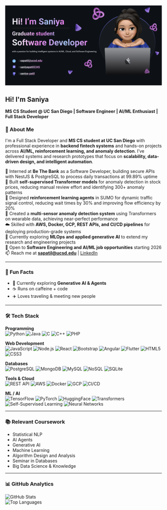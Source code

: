 ![Banner](banner.png)
## Hi! I'm Saniya
**MS CS Student @ UC San Diego | Software Engineer | AI/ML Enthusiast | Full Stack Developer**


### 🌟 About Me 

I'm a Full Stack Developer and **MS CS student at UC San Diego** with professional experience in **backend fintech systems** and hands-on projects across **AI/ML, reinforcement learning, and anomaly detection**. I’ve delivered systems and research prototypes that focus on **scalability, data-driven design, and intelligent automation**.  

💼 Interned at **Be The Bank** as a Software Developer, building secure APIs with NestJS & PostgreSQL to process daily transactions at 99.89% uptime  
🧠 Built **self-supervised Transformer models** for anomaly detection in stock prices, reducing manual review effort and identifying 300+ anomaly patterns  
🚦 Designed **reinforcement learning agents** in SUMO for dynamic traffic signal control, reducing wait times by 30% and improving flow efficiency by 20%  
📡 Created a **multi-sensor anomaly detection system** using Transformers on wearable data, achieving near-perfect performance  
☁️ Skilled with **AWS, Docker, GCP, REST APIs, and CI/CD pipelines** for deploying production-grade systems  
🌱 Currently exploring **MLOps and applied generative AI** to extend my research and engineering projects  
🚀 Open to **Software Engineering and AI/ML job opportunities** starting 2026  
📫 Reach me at **sapatil@ucsd.edu** | [LinkedIn](https://linkedin.com/in/saniyapatil2345)  


---

### 🎯 Fun Facts
- 🌱 Currently exploring **Generative AI & Agents**  
- ☕ Runs on caffeine + code  
- ✈️ Loves traveling & meeting new people

---

### 🛠 Tech Stack  

**Programming**  
![Python](https://img.shields.io/badge/Python-3776AB?logo=python&logoColor=white)
![Java](https://img.shields.io/badge/Java-007396?logo=java&logoColor=white)
![C](https://img.shields.io/badge/C-00599C?logo=c&logoColor=white)
![C++](https://img.shields.io/badge/C++-00599C?logo=cplusplus&logoColor=white)
![PHP](https://img.shields.io/badge/PHP-777BB4?logo=php&logoColor=white)  

**Web Development**  
![JavaScript](https://img.shields.io/badge/JavaScript-F7DF1E?logo=javascript&logoColor=black)
![Node.js](https://img.shields.io/badge/Node.js-339933?logo=node.js&logoColor=white)
![React](https://img.shields.io/badge/React-20232A?logo=react&logoColor=61DAFB)
![Bootstrap](https://img.shields.io/badge/Bootstrap-7952B3?logo=bootstrap&logoColor=white)
![Angular](https://img.shields.io/badge/Angular-DD0031?logo=angular&logoColor=white)
![Flutter](https://img.shields.io/badge/Flutter-02569B?logo=flutter&logoColor=white)
![HTML5](https://img.shields.io/badge/HTML5-E34F26?logo=html5&logoColor=white)
![CSS3](https://img.shields.io/badge/CSS3-1572B6?logo=css3&logoColor=white)  

**Databases**  
![PostgreSQL](https://img.shields.io/badge/PostgreSQL-4169E1?logo=postgresql&logoColor=white)
![MongoDB](https://img.shields.io/badge/MongoDB-47A248?logo=mongodb&logoColor=white)
![MySQL](https://img.shields.io/badge/MySQL-4479A1?logo=mysql&logoColor=white)
![NoSQL](https://img.shields.io/badge/NoSQL-FF6F00?logo=nosql&logoColor=white)
![SQLite](https://img.shields.io/badge/SQLite-003B57?logo=sqlite&logoColor=white)  

**Tools & Cloud**  
![REST API](https://img.shields.io/badge/REST-02569B?logo=rest&logoColor=white)
![AWS](https://img.shields.io/badge/AWS-232F3E?logo=amazonaws&logoColor=FF9900)
![Docker](https://img.shields.io/badge/Docker-2496ED?logo=docker&logoColor=white)
![GCP](https://img.shields.io/badge/GCP-4285F4?logo=googlecloud&logoColor=white)
![CI/CD](https://img.shields.io/badge/CI/CD-2088FF?logo=githubactions&logoColor=white)  

**ML / AI**  
![TensorFlow](https://img.shields.io/badge/TensorFlow-FF6F00?logo=tensorflow&logoColor=white)
![PyTorch](https://img.shields.io/badge/PyTorch-EE4C2C?logo=pytorch&logoColor=white)
![HuggingFace](https://img.shields.io/badge/HuggingFace-FFD21E?logo=huggingface&logoColor=black)
![Transformers](https://img.shields.io/badge/Transformers-FF6F61?logo=python&logoColor=white)
![Self-Supervised Learning](https://img.shields.io/badge/Self--Supervised_Learning-FF69B4?logo=ai&logoColor=white)
![Neural Networks](https://img.shields.io/badge/Neural_Networks-00A67E?logo=ai&logoColor=white)

---

### 📚 Relevant Coursework
- Statistical NLP  
- AI Agents
- Generative AI
- Machine Learning  
- Algorithm Design and Analysis
- Seminar in Databases
- Big Data Science & Knowledge 


---

### 📊 GitHub Analytics
![GitHub Stats](https://github-readme-stats.vercel.app/api?username=saniya-patil&show_icons=true&theme=radical)  
![Top Languages](https://github-readme-stats.vercel.app/api/top-langs/?username=saniya-patil&layout=compact&theme=radical)  


